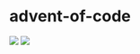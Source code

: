 # advent-of-code

![](https://img.shields.io/badge/stars%20⭐-7-yellow)
![](https://img.shields.io/badge/days%20completed-3-red)
